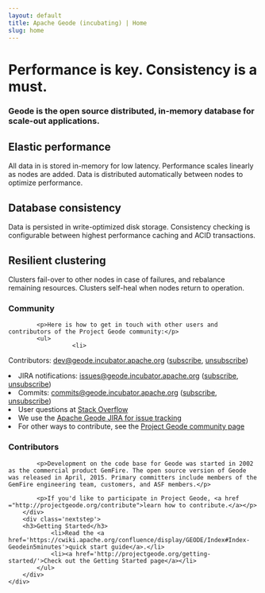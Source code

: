 ```yaml
---
layout: default
title: Apache Geode (incubating) | Home
slug: home
---
```


<div class='billboard-home'>
	<div class='inner'>
		<h1>Performance is key. Consistency is a must.</h1>
		<div class='intro'><h3>Geode is the open source distributed, in-memory database for scale-out applications.</h3></div>
	</div>
</div>

<div class='benefits'>
	<div class='container'>
		<div class='benefit'>
			<h2>Elastic performance</h2>
			<p>All data in is stored in-memory for low latency. Performance scales linearly as nodes are added. Data is distributed automatically between nodes to optimize performance.</p>
		</div>
		<div class='benefit'>
			<h2>Database consistency</h2>
			<p>Data is persisted in write-optimized disk storage. Consistency checking is configurable between highest performance caching and ACID transactions.</p>
		</div>
		<div class='benefit'>
			<h2>Resilient clustering</h2>
			<p>Clusters fail-over to other nodes in case of failures, and rebalance remaining resources. Clusters self-heal when nodes return to operation.</p>
		</div>
	</div>
</div>



<div class='nextsteps'>
	<div class='container'>
		<div class='nextstep'>
			<h3>Community</h3>

			<p>Here is how to get in touch with other users and contributors of the Project Geode community:</p>
			<ul>
			          <li>
Contributors: dev@geode.incubator.apache.org
                            (<a href="mailto:dev-subscribe@geode.incubator.apache.org">subscribe</a>,
                            <a href="mailto:dev-unsubscribe@geode.incubator.apache.org">unsubscribe</a>)
                        </li>
                        <li>
JIRA notifications: issues@geode.incubator.apache.org
                            (<a href="mailto:issues-subscribe@geode.incubator.apache.org">subscribe</a>, 
                            <a href="mailto:issues-unsubscribe@geode.incubator.apache.org">unsubscribe</a>)
                        </li>
                        <li>
Commits: commits@geode.incubator.apache.org
                            (<a href="mailto:commits-subscribe@geode.incubator.apache.org">subscribe</a>, <a href="mailto:commits-unsubscribe@geode.incubator.apache.org">unsubscribe</a>)
                        </li>
			<li>User questions at <a href="http://stackoverflow.com/questions/tagged/geode+or+gemfire" target="_blank">Stack Overflow</a></li>
			<li>We use the <a href="https://issues.apache.org/jira/browse/GEODE" target="_blank">Apache Geode JIRA for issue tracking</a></li>
			<li>For other ways to contribute, see the <a href="http://projectgeode.org/community/">Project Geode community page</a></li>
			</ul>
		</div>
		<div class='nextstep'>
	    <h3>Contributors</h3>
			
			<p>Development on the code base for Geode was started in 2002 as the commercial product GemFire. The open source version of Geode was released in April, 2015. Primary committers include members of the GemFire engineering team, customers, and ASF members.</p>

			<p>If you'd like to participate in Project Geode, <a href ="http://projectgeode.org/contribute">learn how to contribute.</a></p>
		</div>
		<div class='nextstep'>
	    <h3>Getting Started</h3>
				<li>Read the <a href='https://cwiki.apache.org/confluence/display/GEODE/Index#Index-Geodein5minutes'>quick start guide</a>.</li>
				<li><a href='http://projectgeode.org/getting-started/'>Check out the Getting Started page</a></li>
			</ul>
		</div>
	</div>
</div>
